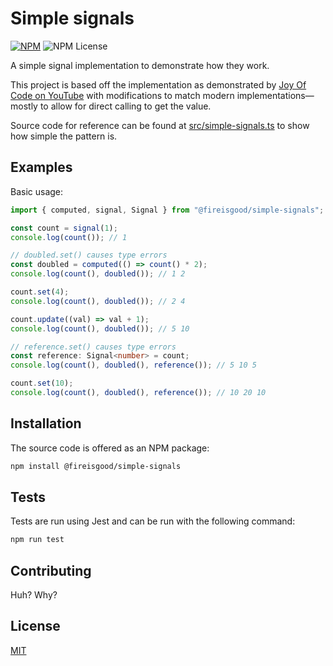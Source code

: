 # Simple signals

[![NPM](https://nodei.co/npm/@fireisgood/simple-signals.svg?style=shields&data=v)](https://nodei.co/npm/@fireisgood/simple-signals/) ![NPM License](https://img.shields.io/npm/l/%40fireisgood%2Fsimple-signals)

A simple signal implementation to demonstrate how they work.

This project is based off the implementation as demonstrated by [Joy Of Code on
YouTube](https://www.youtube.com/watch?v=M5oAYP6Rxkg) with modifications to match modern implementations&mdash;mostly
to allow for direct calling to get the value.

Source code for reference can be found at [src/simple-signals.ts](src/simple-signals.ts) to show how simple the pattern
is.

## Examples

Basic usage:

```ts
import { computed, signal, Signal } from "@fireisgood/simple-signals";

const count = signal(1);
console.log(count()); // 1

// doubled.set() causes type errors
const doubled = computed(() => count() * 2);
console.log(count(), doubled()); // 1 2

count.set(4);
console.log(count(), doubled()); // 2 4

count.update((val) => val + 1);
console.log(count(), doubled()); // 5 10

// reference.set() causes type errors
const reference: Signal<number> = count;
console.log(count(), doubled(), reference()); // 5 10 5

count.set(10);
console.log(count(), doubled(), reference()); // 10 20 10
```

## Installation

The source code is offered as an NPM package:

```bash
npm install @fireisgood/simple-signals
```

## Tests

Tests are run using Jest and can be run with the following command:

```bash
npm run test
```

## Contributing

Huh? Why?

## License

[MIT](https://choosealicense.com/licenses/mit/)
